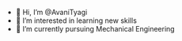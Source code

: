 - 👋 Hi, I’m @AvaniTyagi
- 👀 I’m interested in learning new skills
- 🌱 I’m currently pursuing Mechanical Engineering


<!---
AvaniTyagi/AvaniTyagi is a ✨ special ✨ repository because its `README.md` (this file) appears on your GitHub profile.
You can click the Preview link to take a look at your changes.
--->
